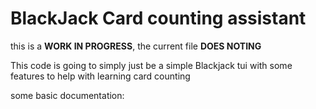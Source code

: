 <h1>BlackJack Card counting assistant</h1>
<p>this is a <b>WORK IN PROGRESS</b>, the current file <b>DOES NOTING</b></p>
<p>This code is going to simply just be a simple Blackjack tui with some features to help with learning card counting</p>

<p>some basic documentation:
</p>
